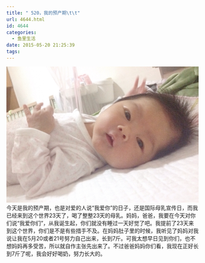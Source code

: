 ```yaml
---
title: " 520，我的预产期\t\t"
url: 4644.html
id: 4644
categories:
  - 鱼里生活
date: 2015-05-20 21:25:39
tags:
---
```


[![](../../images//2017/09/IMG_1392.jpg)](../../images//2017/09/IMG_1392.jpg) 今天是我的预产期，也是对爱的人说“我爱你”的日子，还是国际母乳宣传日，而我已经来到这个世界23天了，喝了整整23天的母乳。妈妈，爸爸，我要在今天对你们说“我爱你们”，从我诞生起，你们就没有睡过一天好觉了吧。我提前了23天来到这个世界，你们是不是有些措手不及。在妈妈肚子里的时候，我听见了妈妈对我说让我在5月20或者21号努力自己出来，长到7斤。可我太想早日见到你们，也不想妈妈再多受苦，所以就自作主张先出来了。不过爸爸妈妈你们看，我现在正好长到7斤了呢，我会好好喝奶，努力长大的。